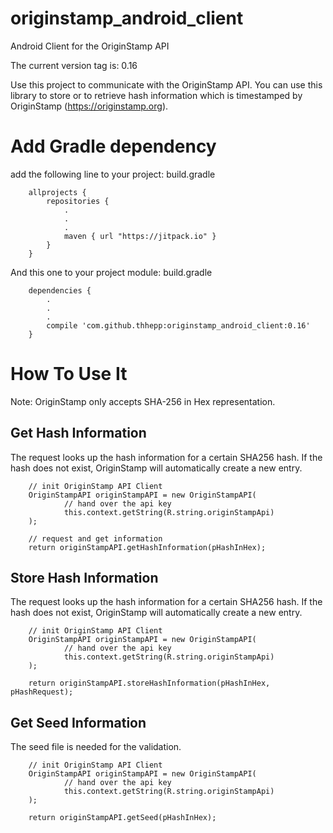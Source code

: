 # originstamp_android_client
Android Client for the OriginStamp API

The current version tag is: 0.16

Use this project to communicate with the OriginStamp API. You can use this library to store or to retrieve hash information which is timestamped by OriginStamp (https://originstamp.org).


# Add Gradle dependency

add the following line to your project: build.gradle

        allprojects {
            repositories {
                .
                .
                .
                maven { url "https://jitpack.io" }
            }
        }
        
        
And this one to your project module: build.gradle

        dependencies {
            .
            .
            .
            compile 'com.github.thhepp:originstamp_android_client:0.16'
        }
        
# How To Use It

Note: OriginStamp only accepts SHA-256 in Hex representation. 

## Get Hash Information

The request looks up the hash information for a certain SHA256 hash. If the hash does not exist, OriginStamp will automatically create a new entry.

        // init OriginStamp API Client
        OriginStampAPI originStampAPI = new OriginStampAPI(
                // hand over the api key
                this.context.getString(R.string.originStampApi)
        );

        // request and get information
        return originStampAPI.getHashInformation(pHashInHex);
        
## Store Hash Information

The request looks up the hash information for a certain SHA256 hash. If the hash does not exist, OriginStamp will automatically create a new entry.

        // init OriginStamp API Client
        OriginStampAPI originStampAPI = new OriginStampAPI(
                // hand over the api key
                this.context.getString(R.string.originStampApi)
        );

        return originStampAPI.storeHashInformation(pHashInHex, pHashRequest);
       
       
## Get Seed Information

The seed file is needed for the validation.

        // init OriginStamp API Client
        OriginStampAPI originStampAPI = new OriginStampAPI(
                // hand over the api key
                this.context.getString(R.string.originStampApi)
        );

        return originStampAPI.getSeed(pHashInHex);
